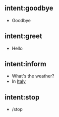## intent:goodbye
- Goodbye

## intent:greet
- Hello

## intent:inform
- What's the weather?
- In [Italy](location:italy)

## intent:stop
- /stop
